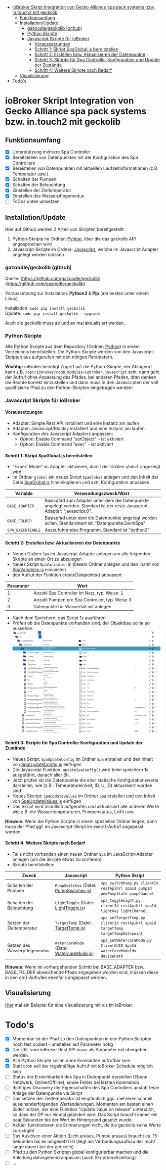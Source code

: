 <!-- TOC -->

- [ioBroker Skript Integration von Gecko Alliance spa pack systems bzw. in.touch2 mit geckolib](#iobroker-skript-integration-von-gecko-alliance-spa-pack-systems-bzw-intouch2-mit-geckolib)
  - [Funktionsumfang](#funktionsumfang)
  - [Installation/Update](#installationupdate)
    - [gazoodle/geckolib (github)](#gazoodlegeckolib-github)
    - [Python Skripte](#python-skripte)
    - [Javascript Skripte für ioBroker](#javascript-skripte-für-iobroker)
      - [Voraussetzungen](#voraussetzungen)
      - [Schritt 1: Skript SpaGlobal.js bereitstellen](#schritt-1-skript-spaglobaljs-bereitstellen)
      - [Schritt 2: Erstellen bzw. Aktualisieren der Datenpunkte](#schritt-2-erstellen-bzw-aktualisieren-der-datenpunkte)
      - [Schritt 3: Skripte für Spa Controller Konfiguration und Update der Zustände](#schritt-3-skripte-für-spa-controller-konfiguration-und-update-der-zustände)
      - [Schritt 4: Weitere Skripte nach Bedarf](#schritt-4-weitere-skripte-nach-bedarf)
  - [Visualisierung](#visualisierung)
- [Todo's](#todos)

<!-- /TOC -->

# ioBroker Skript Integration von Gecko Alliance spa pack systems bzw. in.touch2 mit geckolib

## Funktionsumfang

* [X] Unterstützung mehrere Spa Controller
* [X] Bereitstellen von Datenpunkten mit der Konfiguration des Spa Controllers
* [X] Bereistellen von Datenpunkten mit aktuellen Laufzeitinformationen (z.B. Temperatur usw.)
* [X] Schalten der Pumpen
* [X] Schalten der Beleuchtung
* [X] Einstellen der Zieltemperatur
* [X] Einstellen des Wasserpflegemodus
* [ ] ToDos unten umsetzen

## Installation/Update
Hier auf Github werden 2 Arten von Skripten bereitgestellt:
1. Python-Skripte im Ordner: [Pyhton](Python), über die das geckolib API angesprochen wird
2. Javascript-Skripte im Ordner: [Javascript](Javascript), welche im Javascript Adapter angelegt werden müssen

### gazoodle/geckolib (github)
Quelle: [https://github.com/gazoodle/geckolib](https://github.com/gazoodle/geckolib)

Voraussetzung zur Installation: **Python3** & **Pip** (am besten unter einem Linux)

Installation: `sudo pip install geckolib`<br>
Update: `sudo pip install geckolib --upgrade`<br>

Auch die geckolib muss ab und an mal aktualisiert werden.

### Python Skripte
Alle Python Skripte aus dem Repository (Ordner: [Python](Python)) in einem Verzeichnis bereitstellen. Die Python-Skripte werden von den Javascript-Skripten aus aufgerufen mit den nötigen Parametern.<br>

**Wichtig:** ioBroker benötigt Zugriff auf die Python-Skripte, der Ablageort kann z.B. `/opt/iobroker/node_modules/iobroker.javascript` sein, dann geht der Aufruf ohne Anpassung des Pfades, bei anderen Pfaden, dran denken die Rechte korrekt einzustellen und dann muss in den Javascripten der voll qualifizierte Pfad zu den Python-Skripten eingetragen werden!


### Javascript Skripte für ioBroker
#### Voraussetzungen
* Adapter: Simple Rest API installiert und eine Instanz am laufen
* Adapter: Javascript/Blockly installiert und eine Instanz am laufen
* Konfiguration des Javascript Adapters anpassen:
  * Option: Enable Command "setObject" - ist aktiviert
  * Option: Enable Command "exec" - ist aktiviert


#### Schritt 1: Skript SpaGlobal.js bereitstellen

* "Expert Mode" im Adapter aktivieren, damit der Ordner `global` angezeigt wird
* im Ordner `global` ein neues Skript `SpaGlobal` anlegen und den Inhalt der Datei [SpaGlobal.js](Javascript/global/SpaGlobal.js) hineinkopieren und evtl. Konfiguration anpassen:

| **Variable** | **Verwendungszweck/Wert** |
| ------------ | ----------------------------------------------------------------------------------------------------------------------------- |
| `BASE_ADAPTER` | Basispfad zum Adapter unter dem die Datenpunkte angelegt werden. Standard ist der erste Javascript Adapter: "javascript.0". |
| `BASE_FOLDER`  | Basispfad unter dem die Datenpunkte angelegt werden sollen, Standardwert ist: "Datenpunkte.SwimSpa" |
| `SPA_EXECUTEABLE` | Auszuführendes Programm, Standard ist "python3" |


#### Schritt 2: Erstellen bzw. Aktualisieren der Datenpunkte
* Neuen Ordner `Spa` im Javascript Adapter anlegen um alle folgenden Skripte an einen Ort zu abzulegen
* Neues Skript `SpaVariablen` in diesem Ordner anlegen und den Inahlt von [SpaVariablen.js](Javascript/SpaVariablen.js) einspielen
* den Aufruf der Funktion createDatapoints() anpassen:

| **Parameter** | **Wert**                                       |
| ------------- | ---------------------------------------------- |
| 1             | Anzahl Spa Controller im Netz, typ. Weise: 1   |
| 2             | Anzahl Pumpen pro Spa Controller, typ. Weise 3 |
| 3             | Datenpukte für Wasserfall mit anlegen          |

* Nach dem Speichern, das Script 1x ausführen
* Prüfen ob die Datenpunkte vorhanden sind, der Objektbau sollte so aussehen:
![Datenpunkte im Objektbaum](doc/img/Datenpunkte_im_Objektbaum.png)


#### Schritt 3: Skripte für Spa Controller Konfiguration und Update der Zustände
* Neues Skript: `SpaUpdateConfig` im Ordner `Spa` erstellen und den Inhalt von [SpaUpdateConfig.js](Javascript/SpaUpdateConfig.js) einfügen
* Die Javascript Funktion: `updateSpaConfig()` wird beim speichern 1x ausgeführt, danach aller 6h.
* Jetzt prüfen ob die Datenpunkte die eher statische Konfigurationswerte darstellen, wie (z.B.: Temepratureinheit, ID, U_ID) aktualisiert worden sind.
* Neues Skcript: `SpaUpdateValues` im Ordner `Spa` erstellen und den Inhalt von [SpaUpdateValues.js](Javascript/SpaUpdateValues.js) einfügen
* Das Skript wird minütlich aufgerufen und aktualisiert alle anderen Werte wie z.B. die Wassertemperaturen, Pumpenstatus, Licht usw.

**Hinweis:** Wenn die Python Scripte in einem speziellen Ordner liegen, dann muss der Pfad ggf. im Javascript-Skript im exec()-Aufruf angepasst werden.


#### Schritt 4: Weitere Skripte nach Bedarf

* Falls nicht vorhanden einen neuen Ordner `Spa` im JavaScript-Adapter anlegen (um die Skripte etwas zu sortieren)
* Skripte bereitstellen:

| **Zweck**                    | **Javascript**              | **Python Skript**           |
| ---------------------------- | --------------------------- | --------------------------- |
| Schalten der Pumpen          | `PumpSwitches` (Datei: [PumpSwitches.js](Javascript/PumpSwitches.js)) | `spa_switchPump.py clientId restApiUrl spaId pumpId newPumpState pumpChannel` |
| Schalten der Beleuchtung     | `LightToggle` (Datei: [LightToggle.js](Javascript/LightToggle.js)) | `spa_toggleLight.py clientId restApiUrl spaId lightKey lightChannel` |
| Setzen der Zieltemperatur    | `TargetTemp` (Datei: [TargetTemp.js](Javascript/TargetTemp.js)) | `spa_setTargetTemp.py clientId restApiUrl spaId targetTemp targetTempDatapoint` |
| Setzen des Wasserpflegemodus | `WatercareMode` (Datei: [WatercareMode.js](Javascript/WatercareMode.js)) | `spa_setWatercareMode.py ClientGUID SpaId waterCareModeIdx devicePath` |


**Hinweis:** Wenn im vorhergehenden Schritt bei BASE_ADAPTER bzw. BASE_FOLDER abweichende Pfade angegeben worden sind, müssen diese in den on()-Aufrufen ebenfalls angepasst werden.

## Visualisierung

[Hier](doc/visualization.md) mal ein Beispiel für eine Visualisierung mit vis im ioBroker.

# Todo's

* [X] Momentan ist der Pfad zu den Datenpunkten in den Python Scripten noch fest codiert - umstellen auf Parameter nötig
* [X] Die URL vom ioBroker Rest API muss als Parameter mit übergeben werden
* [X] Alle Python Skripte sollen ohne Konstanten aufrufbar sein
* [X] Statt cron soll der regelmäßige Aufruf mit ioBroker Schedule möglich sein
* [ ] Status der Erreichbarkeit des Spa in Datenpunkt darstellen (Ebene Netzwerk, Online/Offline), sowie Fehler bei letzten Kommando
* [ ] Richtiges Discovery der Eigenschaften des Spa Controllers anstatt feste Anlage der Datenpunkte via Skript
* [ ] Das setzen der Zieltemperatur ist empfindlich ggü. mehreren schnell auseinanderfolgenden Wertänderungen. Momentan am besten einen Slider nutzen, der eine Funktion "Update value on release" untersützt, so dass der DP nur einmal geändert wird. Das Script braucht immer ein paar Sekunden bis der Wert im Hintergrund gesetzt wurde.
* [ ] Aktuell funktionieren die Erinnerungen nicht, da die geckolib keine Werte zurückgibt
* [ ] Das Auslösen einer Aktion (Licht an/aus, Pumpe an/aus) braucht ca. 15 Sekunden bis es umgesetzt ist (liegt am Verbindungsaufbau der recht lange dauert bei der geckolib)
* [ ] Pfad zu den Python Skripten global konfigurierbar machen und die Anleitung dahingehend anpassen (auch Skriptbereitstellung)
* [ ] ...

